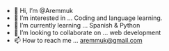 - 👋 Hi, I’m @Aremmuk
- 👀 I’m interested in ... Coding and language learning.
- 🌱 I’m currently learning ... Spanish & Python
- 💞️ I’m looking to collaborate on ... web development
- 📫 How to reach me ... aremmuk@gmail.com
